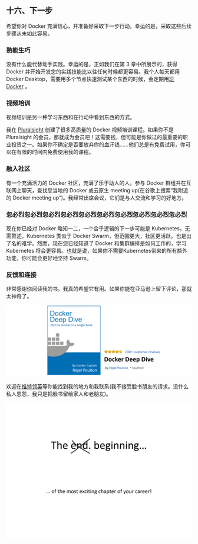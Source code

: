 ## 十六、下一步

希望你对 Docker 充满信心，并准备好采取下一步行动。幸运的是，采取这些后续步骤从未如此容易。

### 熟能生巧

没有什么能代替动手实践。幸运的是，正如我们在第 3 章中所展示的，获得 Docker 并开始开发您的实践技能比以往任何时候都更容易。我个人每天都用 Docker Desktop，需要用多个节点快速测试某个东西的时候，会定期用[玩 Docker](https://play-with-docker.com/) 。

### 视频培训

视频培训是另一种学习东西和在行动中看到东西的方式。

我在 [Pluralsight](http://app.pluralsight.com/author/nigel-poulton) 创建了很多高质量的 Docker 视频培训课程。如果你不是 Pluralsight 的会员，那就成为会员吧！这需要钱，但可能是你做过的最重要的职业投资之一。如果你不确定是否要放弃你的血汗钱……他们总是有免费试用，你可以在有限的时间内免费使用我的课程。

### 融入社区

有一个充满活力的 Docker 社区，充满了乐于助人的人。参与 Docker 群组并在互联网上聊天，查找您当地的 Docker 或云原生 meeting up(在谷歌上搜索“我附近的 Docker meeting up”)。我经常出席会议，它们是与人交流和学习的好地方。

### 忽必烈忽必烈忽必烈忽必烈忽必烈忽必烈忽必烈忽必烈忽必烈忽必烈

现在你已经对 Docker 略知一二，一个合乎逻辑的下一步可能是 Kubernetes。无需赘述，Kubernetes 类似于 Docker Swarm，但范围更大，社区更活跃。也是出了名的难学。然而，现在您已经知道了 Docker 和集群编排是如何工作的，学习 Kubernetes 将会更容易。也就是说，如果你不需要Kubernetes带来的所有额外功能，你可能会更好地坚持 Swarm。

### 反馈和连接

非常感谢你阅读我的书，我真的希望它有用。如果你能在亚马逊上留下评论，那就太神奇了。

![](img/figure0-3.png)





欢迎在[推特](https://twitter.com/nigelpoulton)[领英](https://www.linkedin.com/in/nigelpoulton/)等你能找到我的地方和我联系(我不接受脸书朋友的请求。没什么私人恩怨，我只是把脸书留给家人和老朋友)。

![](img/figureac-4.png)



